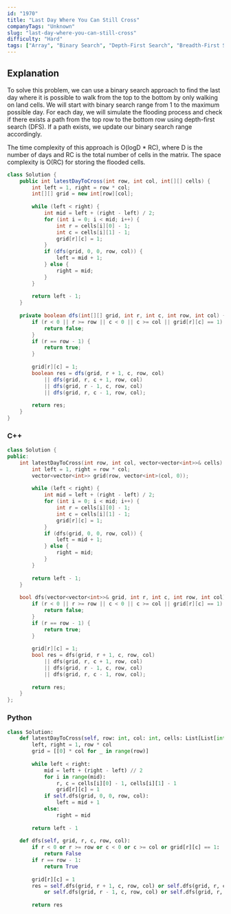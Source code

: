 ```yaml
---
id: "1970"
title: "Last Day Where You Can Still Cross"
companyTags: "Unknown"
slug: "last-day-where-you-can-still-cross"
difficulty: "Hard"
tags: ["Array", "Binary Search", "Depth-First Search", "Breadth-First Search", "Union Find", "Matrix"]
---
```


## Explanation

To solve this problem, we can use a binary search approach to find the last day where it is possible to walk from the top to the bottom by only walking on land cells. We will start with binary search range from 1 to the maximum possible day. For each day, we will simulate the flooding process and check if there exists a path from the top row to the bottom row using depth-first search (DFS). If a path exists, we update our binary search range accordingly.

The time complexity of this approach is O(logD * RC), where D is the number of days and RC is the total number of cells in the matrix. The space complexity is O(RC) for storing the flooded cells.
```java
class Solution {
    public int latestDayToCross(int row, int col, int[][] cells) {
        int left = 1, right = row * col;
        int[][] grid = new int[row][col];
        
        while (left < right) {
            int mid = left + (right - left) / 2;
            for (int i = 0; i < mid; i++) {
                int r = cells[i][0] - 1;
                int c = cells[i][1] - 1;
                grid[r][c] = 1;
            }
            if (dfs(grid, 0, 0, row, col)) {
                left = mid + 1;
            } else {
                right = mid;
            }
        }
        
        return left - 1;
    }
    
    private boolean dfs(int[][] grid, int r, int c, int row, int col) {
        if (r < 0 || r >= row || c < 0 || c >= col || grid[r][c] == 1) {
            return false;
        }
        if (r == row - 1) {
            return true;
        }
        
        grid[r][c] = 1;
        boolean res = dfs(grid, r + 1, c, row, col)
            || dfs(grid, r, c + 1, row, col)
            || dfs(grid, r - 1, c, row, col)
            || dfs(grid, r, c - 1, row, col);
        
        return res;
    }
}
```

### C++
```cpp
class Solution {
public:
    int latestDayToCross(int row, int col, vector<vector<int>>& cells) {
        int left = 1, right = row * col;
        vector<vector<int>> grid(row, vector<int>(col, 0));
        
        while (left < right) {
            int mid = left + (right - left) / 2;
            for (int i = 0; i < mid; i++) {
                int r = cells[i][0] - 1;
                int c = cells[i][1] - 1;
                grid[r][c] = 1;
            }
            if (dfs(grid, 0, 0, row, col)) {
                left = mid + 1;
            } else {
                right = mid;
            }
        }
        
        return left - 1;
    }
    
    bool dfs(vector<vector<int>>& grid, int r, int c, int row, int col) {
        if (r < 0 || r >= row || c < 0 || c >= col || grid[r][c] == 1) {
            return false;
        }
        if (r == row - 1) {
            return true;
        }
        
        grid[r][c] = 1;
        bool res = dfs(grid, r + 1, c, row, col)
            || dfs(grid, r, c + 1, row, col)
            || dfs(grid, r - 1, c, row, col)
            || dfs(grid, r, c - 1, row, col);
        
        return res;
    }
};
```

### Python
```python
class Solution:
    def latestDayToCross(self, row: int, col: int, cells: List[List[int]]) -> int:
        left, right = 1, row * col
        grid = [[0] * col for _ in range(row)]
        
        while left < right:
            mid = left + (right - left) // 2
            for i in range(mid):
                r, c = cells[i][0] - 1, cells[i][1] - 1
                grid[r][c] = 1
            if self.dfs(grid, 0, 0, row, col):
                left = mid + 1
            else:
                right = mid
        
        return left - 1
    
    def dfs(self, grid, r, c, row, col):
        if r < 0 or r >= row or c < 0 or c >= col or grid[r][c] == 1:
            return False
        if r == row - 1:
            return True
        
        grid[r][c] = 1
        res = self.dfs(grid, r + 1, c, row, col) or self.dfs(grid, r, c + 1, row, col) \
            or self.dfs(grid, r - 1, c, row, col) or self.dfs(grid, r, c - 1, row, col)
        
        return res
```